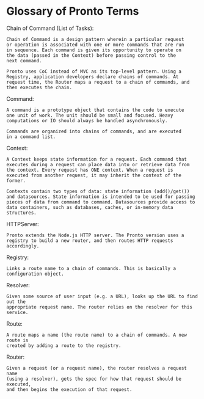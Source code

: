 # Glossary of Pronto Terms

  Chain of Command (List of Tasks):
  
    Chain of Command is a design pattern wherein a particular request
    or operation is associated with one or more commands that are run
    in sequence. Each command is given its opportunity to operate on 
    the data (passed in the Context) before passing control to the 
    next command.
    
    Pronto uses CoC instead of MVC as its top-level pattern. Using a 
    Registry, application developers declare chains of commands. At
    request time, the Router maps a request to a chain of commands, and
    then executes the chain.

  Command:
  
    A command is a prototype object that contains the code to execute
    one unit of work. The unit should be small and focused. Heavy
    computations or IO should always be handled asynchronously.
    
    Commands are organized into chains of commands, and are executed
    in a command list.


  Context:
  
    A Context keeps state information for a request. Each command that
    executes during a request can place data into or retrieve data from
    the context. Every request has ONE context. When a request is 
    executed from another request, it may inherit the context of the
    former.
    
    Contexts contain two types of data: state information (add()/get())
    and datasources. State information is intended to be used for passing
    pieces of data from command to command. Datasources provide access to
    data containers, such as databases, caches, or in-memory data structures.

  HTTPServer:
  
    Pronto extends the Node.js HTTP server. The Pronto version uses a 
    registry to build a new router, and then routes HTTP requests 
    accordingly.

  Registry:
  
    Links a route name to a chain of commands. This is basically a 
    configuration object.

  Resolver:
  
    Given some source of user input (e.g. a URL), looks up the URL to find out the
    appropriate request name. The router relies on the resolver for this service.

  Route:
  
    A route maps a name (the route name) to a chain of commands. A new route is
    created by adding a route to the registry.

  Router:
  
    Given a request (or a request name), the router resolves a request name
    (using a resolver), gets the spec for how that request should be executed,
    and then begins the execution of that request.
  
  

